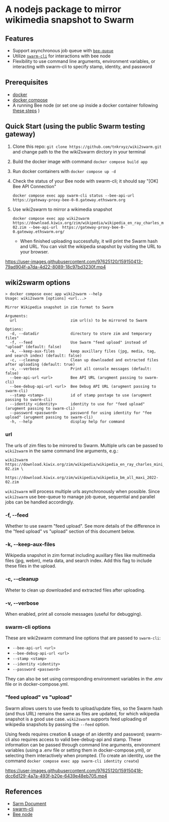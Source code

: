 # A nodejs package to mirror wikimedia snapshot to Swarm

## Features
- Support asynchronous job queue with [`bee-queue`](https://github.com/bee-queue/bee-queue)
- Utilize [`swarm-cli`](https://github.com/ethersphere/swarm-cli) for interactions with bee node
- Flexibility to use command line arguments, environment variables, or interacting with swarm-cli to specify stamp, identity, and password

## Prerequisites
- [docker](https://docs.docker.com/engine/install/) 
- [docker compose](https://docs.docker.com/compose/install/)
- A running Bee node (or set one up inside a docker container following [these steps](https://github.com/tnkrxyz/wiki2swarm/tree/master/beenode) )

## Quick Start (using the public Swarm testing gateway)
1. Clone this repo: `git clone https://github.com/tnkrxyz/wiki2swarm.git` and change path to the the wiki2swarm dirctory in your terminal
2. Build the docker image with command `docker compose build app`
3. Run docker containers with `docker compose up -d`
4. Check the status of your Bee node with swarm-cli; it should say "[OK] Bee API Connection"
    ```
    docker compose exec app swarm-cli status --bee-api-url https://gateway-proxy-bee-0-0.gateway.ethswarm.org
    ```
5. Use wiki2swarm to mirror a wikimedia snapshot
    ```
    docker compose exec app wiki2swarm https://download.kiwix.org/zim/wikipedia/wikipedia_en_ray_charles_mini_2022-02.zim --bee-api-url  https://gateway-proxy-bee-0-0.gateway.ethswarm.org/
    ```

    - When finished uploading successfully, it will print the Swarm hash and URL. You can visit the wikipedia snapshot by visiting the URL to your browser.


https://user-images.githubusercontent.com/97625120/159150413-79ad904f-a7da-4d22-8089-18c97bd3230f.mp4


## wiki2swarm options

```
> docker compose exec app wiki2swarm --help
Usage: wiki2swarm [options] <url...>

Mirror Wikipedia snapshot in zim format to Swarm

Arguments:
  url                        zim url(s) to be mirrored to Swarm

Options:
  -d, --datadir              directory to store zim and temporary files"
  -f, --feed                 Use Swarm "feed upload" instead of "upload" (default: false)
  -k, --keep-aux-files       keep auxillary files (jpg, media, tag, and search index) (default: false)
  -c, --cleanup              Clean up downloaded and extracted files after uploading (default: true)
  -v, --verbose              Print all console messages (default: false)
  --bee-api-url <url>        Bee API URL (arugment passing to swarm-cli)
  --bee-debug-api-url <url>  Bee Debug API URL (arugment passing to swarm-cli)
  --stamp <stamp>            id of stamp postage to use (arugment passing to swarm-cli)
  --identity <identity>      identity to use for "feed upload" (arugment passing to swarm-cli)
  --password <password>      password for using identity for "fee upload" (arugment passing to swarm-cli)
  -h, --help                 display help for command
```

### url
The urls of zim files to be mirrored to Swarm. Multiple urls can be passed to `wiki2swarm` in the same command line arguments, e.g.: 
```
wiki2swarm https://download.kiwix.org/zim/wikipedia/wikipedia_en_ray_charles_mini_2022-02.zim \
           https://download.kiwix.org/zim/wikipedia/wikipedia_bm_all_maxi_2022-02.zim
```
`wiki2swarm` will process  multiple urls asynchronously when possible. Since `wiki2swarm` use bee-queue to manage job queue, sequential and parallel jobs can be handled accordingly.

### -f, --feed
Whether to use swarm "feed upload". See more details of the difference in the "feed upload" vs "upload" section of this document below.

### -k, --keep-aux-files
Wikipedia snapshot in zim format including auxillary files like multimedia files (jpg, webm), meta data, and search index. Add this flag to include these files in the upload.

### -c, --cleanup
Wheter to clean up downloaded and extracted files after uploading.

### -v, --verbose
When enabled, print all console messages (useful for debugging).

### swarm-cli options
These are wiki2swarm command line options that are passed to `swarm-cli`:
- `--bee-api-url <url>`
- `--bee-debug-api-url <url>`
- `--stamp <stamp>`
- `--identity <identity>`
- `--password <password>`

They can also be set using corresponding environment variables in the .env file or in docker-compose.yml.


### "feed upload" vs "upload"
Swarm allows users to use feeds to upload/update files, so the Swarm hash (and thus URL) remains the same as files are updated, for which wikipedia snapshot is a good use case. `wiki2swarm` supports feed uploading of wikipedia snapshots by passing the `--feed` option.

Using feeds requires creation & usage of an identity and password; swarm-cli also requires access to valid bee-debug-api and stamp. These information can be passed through command line arguments, environment variables (using a .env file or setting them in docker-compose.yml), or selecting them interactively when prompted. (To create an identity, use the command `docker compose exec app swarm-cli identity create`)


https://user-images.githubusercontent.com/97625120/159150418-dcc6d129-4a7a-493f-b20e-6439e48eb705.mp4


## References
- [Sarm Document](https://docs.ethswarm.org/docs/)
- [swarm-cli](https://github.com/ethersphere/swarm-cli)
- [Bee node](https://github.com/ethersphere/bee)
